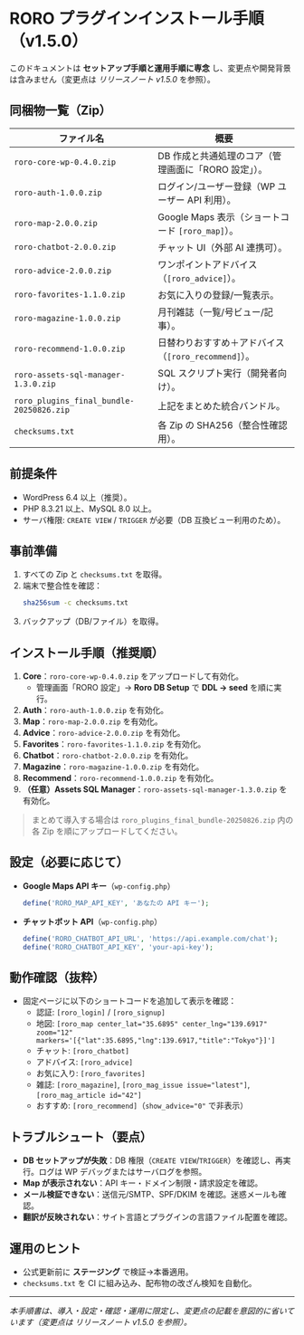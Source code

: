 # RORO プラグインインストール手順（v1.5.0）

このドキュメントは **セットアップ手順と運用手順に専念** し、変更点や開発背景は含みません（変更点は *リリースノート v1.5.0* を参照）。

## 同梱物一覧（Zip）
|ファイル名|概要|
|---|---|
|`roro-core-wp-0.4.0.zip`|DB 作成と共通処理のコア（管理画面に「RORO 設定」）。|
|`roro-auth-1.0.0.zip`|ログイン/ユーザー登録（WP ユーザー API 利用）。|
|`roro-map-2.0.0.zip`|Google Maps 表示（ショートコード `[roro_map]`）。|
|`roro-chatbot-2.0.0.zip`|チャット UI（外部 AI 連携可）。|
|`roro-advice-2.0.0.zip`|ワンポイントアドバイス（`[roro_advice]`）。|
|`roro-favorites-1.1.0.zip`|お気に入りの登録/一覧表示。|
|`roro-magazine-1.0.0.zip`|月刊雑誌（一覧/号ビュー/記事）。|
|`roro-recommend-1.0.0.zip`|日替わりおすすめ＋アドバイス（`[roro_recommend]`）。|
|`roro-assets-sql-manager-1.3.0.zip`|SQL スクリプト実行（開発者向け）。|
|`roro_plugins_final_bundle-20250826.zip`|上記をまとめた統合バンドル。|
|`checksums.txt`|各 Zip の SHA256（整合性確認用）。|

## 前提条件
- WordPress 6.4 以上（推奨）。
- PHP 8.3.21 以上、MySQL 8.0 以上。
- サーバ権限: `CREATE VIEW` / `TRIGGER` が必要（DB 互換ビュー利用のため）。

## 事前準備
1. すべての Zip と `checksums.txt` を取得。
2. 端末で整合性を確認：  
   ```bash
   sha256sum -c checksums.txt
   ```
3. バックアップ（DB/ファイル）を取得。

## インストール手順（推奨順）
1. **Core**：`roro-core-wp-0.4.0.zip` をアップロードして有効化。  
   - 管理画面「RORO 設定」→ **Roro DB Setup** で **DDL → seed** を順に実行。
2. **Auth**：`roro-auth-1.0.0.zip` を有効化。  
3. **Map**：`roro-map-2.0.0.zip` を有効化。  
4. **Advice**：`roro-advice-2.0.0.zip` を有効化。  
5. **Favorites**：`roro-favorites-1.1.0.zip` を有効化。  
6. **Chatbot**：`roro-chatbot-2.0.0.zip` を有効化。  
7. **Magazine**：`roro-magazine-1.0.0.zip` を有効化。  
8. **Recommend**：`roro-recommend-1.0.0.zip` を有効化。  
9. **（任意）Assets SQL Manager**：`roro-assets-sql-manager-1.3.0.zip` を有効化。  

> まとめて導入する場合は `roro_plugins_final_bundle-20250826.zip` 内の各 Zip を順にアップロードしてください。

## 設定（必要に応じて）
- **Google Maps API キー**（`wp-config.php`）  
  ```php
  define('RORO_MAP_API_KEY', 'あなたの API キー');
  ```
- **チャットボット API**（`wp-config.php`）  
  ```php
  define('RORO_CHATBOT_API_URL', 'https://api.example.com/chat');
  define('RORO_CHATBOT_API_KEY', 'your-api-key');
  ```

## 動作確認（抜粋）
- 固定ページに以下のショートコードを追加して表示を確認：
  - 認証: `[roro_login]` / `[roro_signup]`
  - 地図: ``[roro_map center_lat="35.6895" center_lng="139.6917" zoom="12" markers='[{"lat":35.6895,"lng":139.6917,"title":"Tokyo"}]']``
  - チャット: `[roro_chatbot]`
  - アドバイス: `[roro_advice]`
  - お気に入り: `[roro_favorites]`
  - 雑誌: `[roro_magazine]`, `[roro_mag_issue issue="latest"]`, `[roro_mag_article id="42"]`
  - おすすめ: `[roro_recommend]`（`show_advice="0"` で非表示）

## トラブルシュート（要点）
- **DB セットアップが失敗**：DB 権限（`CREATE VIEW`/`TRIGGER`）を確認し、再実行。ログは WP デバッグまたはサーバログを参照。
- **Map が表示されない**：API キー・ドメイン制限・請求設定を確認。
- **メール検証できない**：送信元/SMTP、SPF/DKIM を確認。迷惑メールも確認。
- **翻訳が反映されない**：サイト言語とプラグインの言語ファイル配置を確認。

## 運用のヒント
- 公式更新前に **ステージング** で検証→本番適用。
- `checksums.txt` を CI に組み込み、配布物の改ざん検知を自動化。

---
*本手順書は、導入・設定・確認・運用に限定し、変更点の記載を意図的に省いています（変更点は *リリースノート v1.5.0* を参照）。*
